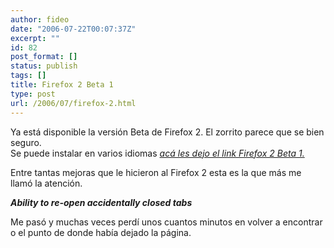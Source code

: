 ```yaml
---
author: fideo
date: "2006-07-22T00:07:37Z"
excerpt: ""
id: 82
post_format: []
status: publish
tags: []
title: Firefox 2 Beta 1
type: post
url: /2006/07/firefox-2.html
---
```

Ya está disponible la versión Beta de Firefox 2. El zorrito parece que se bien seguro.  
Se puede instalar en varios idiomas [*acá les dejo el link Firefox 2 Beta 1.*](http://www.mozilla.org/projects/bonecho/all-beta.html "Firefox 2 beta")

Entre tantas mejoras que le hicieron al Firefox 2 esta es la que más me llamó la atención.

***Ability to re-open accidentally closed tabs***

Me pasó y muchas veces perdí unos cuantos minutos en volver a encontrar o el punto de donde había dejado la página.
